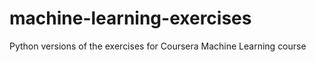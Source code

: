 # machine-learning-exercises
Python versions of the exercises for Coursera Machine Learning course 
